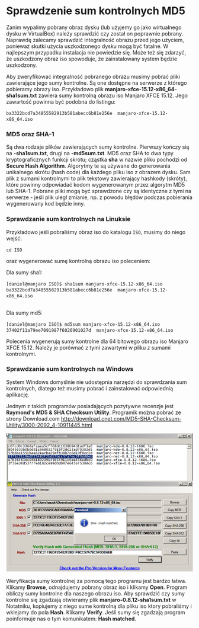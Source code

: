 # Sprawdzenie sum kontrolnych MD5

Zanim wypalimy pobrany obraz dysku (lub użyjemy go jako wirtualnego dysku w VirtualBox) należy sprawdzić czy został on poprawnie pobrany. Naprawdę zalecamy sprawdzić integralność obrazu przed jego użyciem, ponieważ skutki użycia uszkodzonego dysku mogą być fatalne. W najlepszym przypadku instalacja nie powiedzie się. Może też się zdarzyć, że uszkodzony obraz iso spowoduje, że zainstalowany system będzie uszkodzony.

Aby zweryfikować integralność pobranego obrazu musimy pobrać pliki zawierające jego sumy kontrolne. Są one dostępne na serwerze z którego pobieramy obrazy iso. Przykładowo plik **manjaro-xfce-15.12-x86_64-sha1sum.txt** zawiera sumy kontrolną obrazu iso Manjaro XFCE 15.12. Jego zawartość powinna być podobna do listingu:

```
ba3322bcd7a34855582913b581abecc6b81e256e  manjaro-xfce-15.12-x86_64.iso
```

### MD5 oraz SHA-1
Są dwa rodzaje plików zawierających sumy kontrolne. Pierwszy kończy się na **-sha1sum.txt**, drugi na **-md5sum.txt**. MD5 oraz SHA to dwa typy kryptograficznych funkcji skrótu; cząstka **sha** w nazwie pliku pochodzi od **Secure Hash Algorithm**. Algorytmy te są używane do generowania unikalnego skrótu (hash code) dla każdego pliku iso z obrazem dysku. Sam plik z sumami kontrolnymi to plik tekstowy zawierający hashkody (skróty), które powinny odpowiadać kodom wygenerowanym przez algorytm MD5 lub SHA-1. Pobrane pliki mogą być sprawdzone czy są identyczne z tymi na serwerze - jeśli plik uległ zmianie, np. z powodu błędów podczas pobierania wygenerowany kod będzie inny.

### Sprawdzanie sum kontrolnych na Linuksie

Przykładowo jeśli pobraliśmy obraz iso do katalogu `ISO`, musimy do niego wejść:

```
cd ISO
```
oraz wygenerować sumę kontrolną obrazu iso poleceniem:

Dla sumy sha1:

```
[daniel@manjaro ISO]$ sha1sum manjaro-xfce-15.12-x86_64.iso
ba3322bcd7a34855582913b581abecc6b81e256e  manjaro-xfce-15.12-x86_64.iso


```
Dla sumy md5:

```
[daniel@manjaro ISO]$ md5sum manjaro-xfce-15.12-x86_64.iso
37402f11a79ee7091987f6026901027d  manjaro-xfce-15.12-x86_64.iso

```

Polecenia wygenerują sumy kontrolne dla 64 bitowego obrazu iso Manjaro XFCE 15.12. Należy je porównać z tymi zawartymi w pliku z sumami kontrolnymi.

### Sprawdzanie sum kontrolnych na Windows

System Windows domyślnie nie udostępnia narzędzi do sprawdzania sum kontrolnych, dlatego też musimy pobrać i zainstalować odpowiednią aplikację.

Jednym z takich programów posiadających pozytywne recenzje jest **Raymond's MD5 & SHA Checksum Utility**. Programik można pobrać ze strony Download.com http://download.cnet.com/MD5-SHA-Checksum-Utility/3000-2092_4-10911445.html

![](../images/win_checksum.png)

Weryfikacja sumy kontrolnej za pomocą tego programu jest bardzo łatwa. Klikamy **Browse**, odnajdujemy pobrany obraz iso i klikamy **Open**. Program obliczy sumy kontrolne dla naszego obrazu iso. Aby sprawdzić czy sumy kontrolne się zgadzają otwieramy plik **manjaro-0.8.12-sha1sum.txt** w Notatniku, kopiujemy z niego sume kontrolną dla pliku iso ktory pobraliśmy i wklejamy do pola **Hash**. Klikamy **Verify**. Jeśli sumy się zgadzają program poinformuje nas o tym komunikatem: **Hash matched**.
